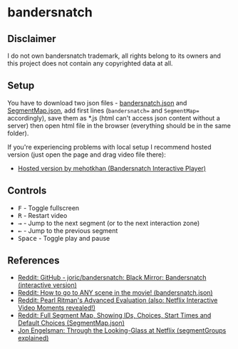 # bandersnatch

## Disclaimer

I do not own bandersnatch trademark, all rights belong to its owners and this project does not contain any copyrighted data at all.

## Setup

You have to download two json files -
[bandersnatch.json](https://gist.github.com/jonluca/860f3f445e7d84054822276fd058301a)
and
[SegmentMap.json](https://github.com/jolbol1/Bandersnatch/blob/master/SegmentMap.json),
add first lines 
(`bandersnatch=` and `SegmentMap=` accordingly), save them as *.js (html can't access json content without a server) then open html file in the browser (everything should be in the same folder).

If you're experiencing problems with local setup I recommend hosted version (just open the page and drag video file there):
* [Hosted version by mehotkhan (Bandersnatch Interactive Player)](https://mehotkhan.github.io/BandersnatchInteractive/)

## Controls

* <kbd>F</kbd> - Toggle fullscreen
* <kbd>R</kbd> - Restart video
* <kbd>→</kbd> - Jump to the next segment (or to the next interaction zone)
* <kbd>←</kbd> - Jump to the previous segment
* <kbd>Space</kbd> - Toggle play and pause

## References

* [Reddit: GitHub - joric/bandersnatch: Black Mirror: Bandersnatch (interactive version)](https://redd.it/adnn2h)
* [Reddit: How to go to ANY scene in the movie! (bandersnatch.json)](https://www.reddit.com/r/Bandersnatch/comments/aatkkp/how_to_go_to_any_scene_in_the_movie/)
* [Reddit: Pearl Ritman's Advanced Evaluation (also: Netflix Interactive Video Moments revealed!)](https://www.reddit.com/r/Bandersnatch/comments/aaqt1y/pearl_ritmans_advanced_evaluation_also_netflix/)
* [Reddit: Full Segment Map, Showing IDs, Choices, Start Times and Default Choices (SegmentMap.json)](https://www.reddit.com/r/Bandersnatch/comments/abnwmx/full_segment_map_showing_ids_choices_start_times/)
* [Jon Engelsman: Through the Looking-Glass at Netflix (segmentGroups explained)](http://engelsjk.com/2018/12/30/Through-the-Looking-Glass-at-Netflix/)


